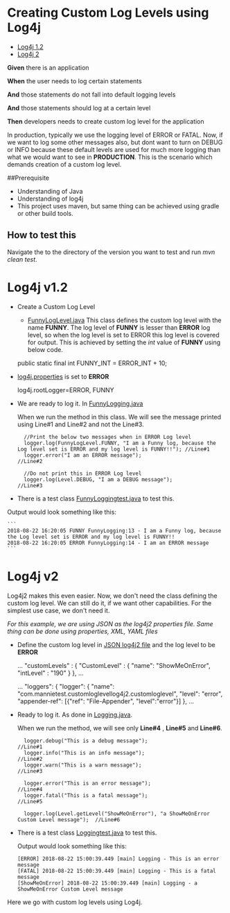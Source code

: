# Creating Custom Log Levels using Log4j
* [Log4j 1.2](#log4j-v1-2)
* [Log4j 2](#log4j-v2)

**Given** there is an application

**When** the user needs to log certain statements
 
**And** those statements do not fall into default logging levels
 
**And** those statements should log at a certain level

**Then** developers needs to create custom log level for the application 


In production, typically we use the logging level of ERROR or FATAL. Now, if we want to log some other messages also, but dont want to turn on DEBUG or INFO because these default levels are used for much more logging than what we would want to see in **PRODUCTION**. This is the scenario which demands creation of a custom log level. 

##Prerequisite
* Understanding of Java
* Understanding of log4j
* This project uses maven, but same thing can be achieved using gradle or other build tools. 

## How to test this
Navigate the to the directory of the version you want to test and run *mvn clean test*.

# Log4j v1.2
* Create a Custom Log Level
    * [FunnyLogLevel.java](log4j12/src/main/java/com/mannietest/customloglevellog4j12/customloglevel/FunnyLogLevel.java)
      This class defines the custom log level with the name **FUNNY**. The log level of **FUNNY** is lesser than **ERROR** log level, so when the log level is set to ERROR this log level is covered for output. This is achieved by setting the *int* value of **FUNNY** using below code. 
    
    public static final int FUNNY_INT = ERROR_INT + 10;


* [log4j.properties](log4j12/src/main/resources/log4j.properties) is set to **ERROR**

	log4j.rootLogger=ERROR, FUNNY
 
* We are ready to log it. In [FunnyLogging.java](log4j12/src/main/java/com/mannietest/customloglevellog4j12/customloglevel/FunnyLogging.java)

  When we run the method in this class. We will see the message printed using Line#1 and Line#2 and not the Line#3.
  
        //Print the below two messages when in ERROR Log level
        logger.log(FunnyLogLevel.FUNNY, "I am a Funny log, because the Log level set is ERROR and my log level is FUNNY!!"); //Line#1
        logger.error("I am an ERROR message");                                                                               //Line#2
        
        //Do not print this in ERROR Log level
        logger.log(Level.DEBUG, "I am a DEBUG message");	                                                                 //Line#3

* There is a test class [FunnyLoggingtest.java](log4j12/src/test/java/com/mannietest/customloglevellog4j12/customloglevel/FunnyLoggingTest.java) to test this.

 
Output would look something like this:

	```
	2018-08-22 16:20:05 FUNNY FunnyLogging:13 - I am a Funny log, because the Log level set is ERROR and my log level is FUNNY!!
	2018-08-22 16:20:05 ERROR FunnyLogging:14 - I am an ERROR message
	```
  
# Log4j v2
Log4j2 makes this even easier. Now, we don't need the class defining the custom log level. We can still do it, if we want other capabilities. For the simplest use case, we don't need it.

*For this example, we are using JSON as the log4j2 properties file. Same thing can be done using properties, XML, YAML files*

* Define the custom log level in [JSON log4j2 file](log4j2/src/test/resources/log4j2.json) and the log level to be **ERROR**

    ...
    "customLevels" : {
      "CustomLevel" : {
        "name": "ShowMeOnError",
        "intLevel" : "190"
      }
    },
    ...

    ...
    "loggers": {
      "logger": {
        "name": "com.mannietest.customloglevellog4j2.customloglevel",
        "level": "error",
        "appender-ref": [{"ref": "File-Appender", "level":"error"}]
      },
    ...

* Ready to log it. As done in [Logging.java](log4j2/src/main/java/com/mannietest/customloglevellog4j2/customloglevel/Logging.java).
  
  When we run the method, we will see only **Line#4** , **Line#5** and **Line#6**.
  
        logger.debug("This is a debug message");                                              //Line#1
        logger.info("This is an info message");                                               //Line#2
        logger.warn("This is a warn message");                                                //Line#3
        
        logger.error("This is an error message");                                             //Line#4
        logger.fatal("This is a fatal message");                                              //Line#5
        
        logger.log(Level.getLevel("ShowMeOnError"), "a ShowMeOnError Custom Level message");  //Line#6  

* There is a test class [Loggingtest.java](log4j2/src/test/java/com/mannietest/customloglevellog4j2/customloglevel/LoggingTest.java) to test this.

   Output would look something like this:
    
	```
	[ERROR] 2018-08-22 15:00:39.449 [main] Logging - This is an error message
	[FATAL] 2018-08-22 15:00:39.449 [main] Logging - This is a fatal message
	[ShowMeOnError] 2018-08-22 15:00:39.449 [main] Logging - a ShowMeOnError Custom Level message
	```

Here we go with custom log levels using Log4j.
